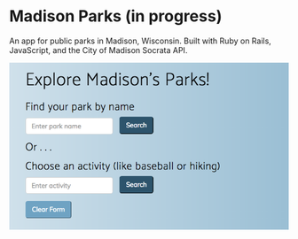 # Madison Parks (in progress)

An app for public parks in Madison, Wisconsin.
Built with Ruby on Rails, JavaScript, and the City of Madison Socrata API.

![Screenshot_Search_Page](app/assets/images/Madison_Parks_Bootstrap_1.png)
